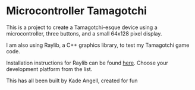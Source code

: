 # Microcontroller Tamagotchi

This is a project to create a Tamagotchi-esque device using a microcontroller, three buttons, and a small 64x128 pixel display.

I am also using Raylib, a C++ graphics library, to test my Tamagotchi game code.

Installation instructions for Raylib can be found [here](https://www.raylib.com/#supported-platforms). Choose your development platform from the list.

This has all been built by Kade Angell, created for fun
